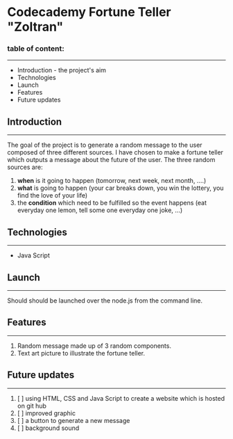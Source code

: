 # Codecademy Fortune Teller "Zoltran"

### table of content:

---

- Introduction - the project's aim
- Technologies
- Launch
- Features
- Future updates

## Introduction

---

The goal of the project is to generate a random message to the user composed of three different sources.
I have chosen to make a fortune teller which outputs a message about the future of the user.
The three random sources are:

1. **when** is it going to happen (tomorrow, next week, next month, ....)
2. **what** is going to happen (your car breaks down, you win the lottery, you find the love of your life)
3. the **condition** which need to be fulfilled so the event happens (eat everyday one lemon, tell some one everyday one joke, ...)

## Technologies

---

- Java Script

## Launch

---

Should should be launched over the node.js from the command line.

## Features

---

1. Random message made up of 3 random components.
2. Text art picture to illustrate the fortune teller.

## Future updates

---

1. [ ] using HTML, CSS and Java Script to create a website which is hosted on git hub
2. [ ] improved graphic
3. [ ] a button to generate a new message
4. [ ] background sound
